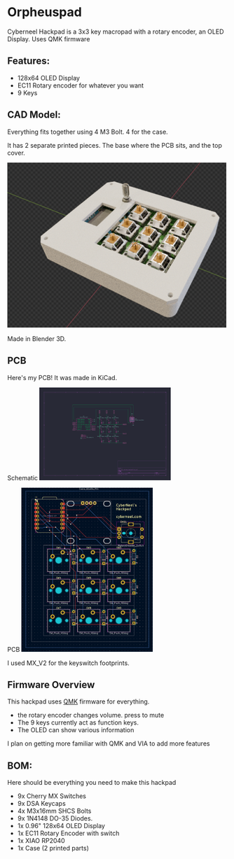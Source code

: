 # Orpheuspad

Cyberneel Hackpad is a 3x3 key macropad with a rotary encoder, an OLED Display. Uses QMK firmware

## Features:
- 128x64 OLED Display
- EC11 Rotary encoder for whatever you want
- 9 Keys

## CAD Model:
Everything fits together using 4 M3 Bolt. 4 for the case.

It has 2 separate printed pieces. The base where the PCB sits, and the top cover.

<img src=assets/cad.png alt="Schematic" width="500"/>

Made in Blender 3D.

## PCB
Here's my PCB! It was made in KiCad.

Schematic
<img src=assets/schematic.png alt="Schematic" width="300"/>

PCB
<img src=assets/pcb.png alt="Schematic" width="300"/>

I used MX_V2 for the keyswitch footprints.

## Firmware Overview
This hackpad uses [QMK](https://qmk.fm/) firmware for everything. 

- the rotary encoder changes volume. press to mute
- The 9 keys currently act as function keys.
- The OLED can show various information

I plan on getting more familiar with QMK and VIA to add more features

## BOM:
Here should be everything you need to make this hackpad

- 9x Cherry MX Switches
- 9x DSA Keycaps
- 4x M3x16mm SHCS Bolts
- 9x 1N4148 DO-35 Diodes.
- 1x 0.96" 128x64 OLED Display
- 1x EC11 Rotary Encoder with switch
- 1x XIAO RP2040
- 1x Case (2 printed parts)